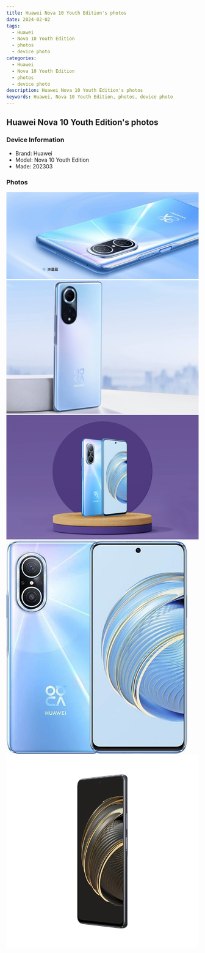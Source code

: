 ```yaml
---
title: Huawei Nova 10 Youth Edition's photos
date: 2024-02-02
tags: 
  - Huawei
  - Nova 10 Youth Edition
  - photos
  - device photo
categories: 
  - Huawei
  - Nova 10 Youth Edition
  - photos
  - device photo
description: Huawei Nova 10 Youth Edition's photos
keywords: Huawei, Nova 10 Youth Edition, photos, device photo
---
```


## Huawei Nova 10 Youth Edition's photos

### Device Information

- Brand: Huawei
- Model: Nova 10 Youth Edition
- Made: 202303

### Photos

![/images/best-assets/devices/huawei/huawei-nova-10-youth-edition/1.jpg](/images/best-assets/devices/huawei/huawei-nova-10-youth-edition/1.jpg)
![/images/best-assets/devices/huawei/huawei-nova-10-youth-edition/2.jpg](/images/best-assets/devices/huawei/huawei-nova-10-youth-edition/2.jpg)
![/images/best-assets/devices/huawei/huawei-nova-10-youth-edition/3.jpg](/images/best-assets/devices/huawei/huawei-nova-10-youth-edition/3.jpg)
![/images/best-assets/devices/huawei/huawei-nova-10-youth-edition/4.jpg](/images/best-assets/devices/huawei/huawei-nova-10-youth-edition/4.jpg)
![/images/best-assets/devices/huawei/huawei-nova-10-youth-edition/5.jpg](/images/best-assets/devices/huawei/huawei-nova-10-youth-edition/5.jpg)
